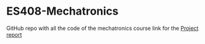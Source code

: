 # ES408-Mechatronics
 GitHub repo with all the code of the mechatronics course
 link for the [Project report](https://github.com/harsh-mandalia/Mechatronics/blob/main/Team%20Beta%20-%20Mechatronics%20Report.pdf)
